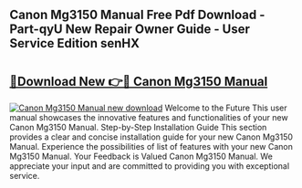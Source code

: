 ## Canon Mg3150 Manual Free Pdf Download - Part-qyU New Repair Owner Guide - User Service Edition senHX

# <h2><a href="http://cf21866.oget.top/?id=Canon+Mg3150+Manual">🔗Download New 👉🔴 Canon Mg3150 Manual</a></h2>

[![Canon Mg3150 Manual new download](https://i.imgur.com/5g1atiW.png)](http://cf21866.oget.top/?id=Canon+Mg3150+Manual)
Welcome to the Future This user manual showcases the innovative features and functionalities of your new Canon Mg3150 Manual. Step-by-Step Installation Guide This section provides a clear and concise installation guide for your new Canon Mg3150 Manual. Experience the possibilities of list of features with your new Canon Mg3150 Manual. Your Feedback is Valued Canon Mg3150 Manual. We appreciate your input and are committed to providing you with exceptional service.
